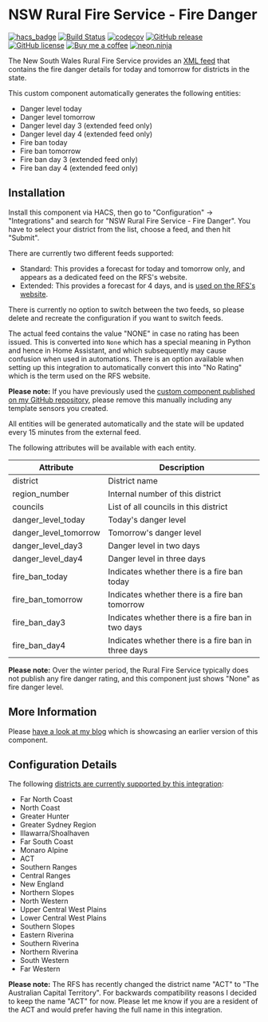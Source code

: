 # NSW Rural Fire Service - Fire Danger

[![hacs_badge](https://img.shields.io/badge/HACS-Custom-orange.svg)](https://github.com/custom-components/hacs)
[![Build Status](https://github.com/exxamalte/home-assistant-custom-components-nsw-rural-fire-service-fire-danger/workflows/CI/badge.svg?branch=main)](https://github.com/exxamalte/home-assistant-custom-components-nsw-rural-fire-service-fire-danger/actions?workflow=CI)
[![codecov](https://codecov.io/gh/exxamalte/home-assistant-custom-components-nsw-rural-fire-service-fire-danger/branch/main/graph/badge.svg?token=PIO76MIVIO)](https://codecov.io/gh/exxamalte/home-assistant-custom-components-nsw-rural-fire-service-fire-danger)
[![GitHub release](https://img.shields.io/github/release/exxamalte/home-assistant-custom-components-nsw-rural-fire-service-fire-danger)](https://gitHub.com/exxamalte/home-assistant-custom-components-nsw-rural-fire-service-fire-danger/releases/)
[![GitHub license](https://img.shields.io/github/license/exxamalte/home-assistant-custom-components-nsw-rural-fire-service-fire-danger)](https://github.com/exxamalte/home-assistant-custom-components-nsw-rural-fire-service-fire-danger/blob/master/LICENSE)
[![Buy me a coffee](https://img.shields.io/badge/buy%20me%20a%20coffee-donate-yellow.svg)](https://www.buymeacoffee.com/neonninja)
[![neon.ninja](https://img.shields.io/badge/blog-neon.ninja-blue)](https://neon.ninja/2019/02/fire-danger-rating/)

The New South Wales Rural Fire Service provides an [XML feed](http://www.rfs.nsw.gov.au/feeds/fdrToban.xml) that contains the fire danger details for today and tomorrow for districts in the state.

This custom component automatically generates the following entities:
* Danger level today
* Danger level tomorrow
* Danger level day 3 (extended feed only)
* Danger level day 4 (extended feed only)
* Fire ban today
* Fire ban tomorrow
* Fire ban day 3 (extended feed only)
* Fire ban day 4 (extended feed only)

## Installation

Install this component via HACS, then go to "Configuration" -> "Integrations" and search for "NSW Rural Fire Service - Fire Danger".
You have to select your district from the list, choose a feed, and then hit "Submit".

There are currently two different feeds supported:
* Standard: This provides a forecast for today and tomorrow only, and appears as a dedicated feed on the RFS's website.
* Extended: This provides a forecast for 4 days, and is [used on the RFS's website](https://www.rfs.nsw.gov.au/fire-information/fdr-and-tobans). 

There is currently no option to switch between the two feeds, so please delete and recreate the configuration if you want to switch feeds.

The actual feed contains the value "NONE" in case no rating has been issued. This is converted into `None` which has a special meaning in Python and hence in Home Assistant, 
and which subsequently may cause confusion when used in automations. There is an option available when setting up this integration to automatically convert this into "No Rating" 
which is the term used on the RFS website.

**Please note:** If you have previously used the [custom component published on my GitHub repository](https://github.com/exxamalte/home-assistant-customisations/tree/master/nsw-rural-fire-service-fire-danger), please remove this manually including any template sensors you created.

All entities will be generated automatically and the state will be updated every 15 minutes from the external feed.


The following attributes will be available with each entity.

| Attribute             | Description                                         |
|-----------------------|-----------------------------------------------------|
| district              | District name                                       |
| region_number         | Internal number of this district                    |
| councils              | List of all councils in this district               |
| danger_level_today    | Today's danger level                                |
| danger_level_tomorrow | Tomorrow's danger level                             |
| danger_level_day3     | Danger level in two days                            |
| danger_level_day4     | Danger level in three days                          |
| fire_ban_today        | Indicates whether there is a fire ban today         |
| fire_ban_tomorrow     | Indicates whether there is a fire ban tomorrow      |
| fire_ban_day3         | Indicates whether there is a fire ban in two days   |
| fire_ban_day4         | Indicates whether there is a fire ban in three days |

**Please note:** Over the winter period, the Rural Fire Service typically does not publish any fire danger rating, and this component just shows "None" as fire danger level.


## More Information

Please [have a look at my blog](https://neon.ninja/2019/02/fire-danger-rating/) which is showcasing an earlier version of this component.


## Configuration Details

The following [districts are currently supported by this integration](http://www.rfs.nsw.gov.au/feeds/fdrToban.xml):
* Far North Coast
* North Coast
* Greater Hunter
* Greater Sydney Region
* Illawarra/Shoalhaven
* Far South Coast
* Monaro Alpine
* ACT
* Southern Ranges
* Central Ranges
* New England
* Northern Slopes
* North Western
* Upper Central West Plains
* Lower Central West Plains
* Southern Slopes
* Eastern Riverina
* Southern Riverina
* Northern Riverina
* South Western
* Far Western

**Please note:** The RFS has recently changed the district name "ACT" to "The Australian Capital Territory". 
For backwards compatibility reasons I decided to keep the name "ACT" for now. Please let me know if you are a 
resident of the ACT and would prefer having the full name in this integration.
